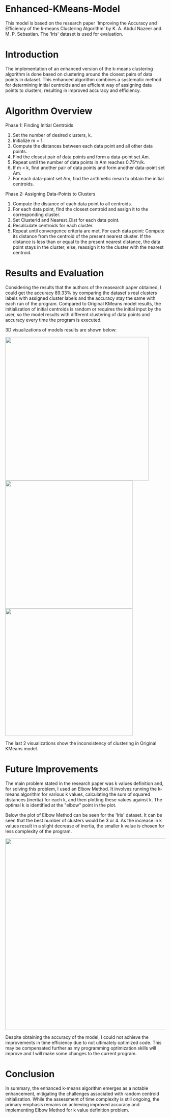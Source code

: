 # Enhanced-KMeans-Model
This model is based on the research paper 'Improving the Accuracy and Efficiency of the k-means Clustering Algorithm' by K. A. Abdul Nazeer and M. P. Sebastian. The 'Iris' dataset is used for evaluation. 
# Introduction
The implementation of an enhanced version of the k-means clustering algorithm is done based on clustering around the closest pairs of data points in dataset. This enhanced algorithm combines a systematic method for determining initial centroids and an efficient way of assigning data points to clusters, resulting in improved accuracy and efficiency.
# Algorithm Overview
Phase 1: Finding Initial Centroids
1. Set the number of desired clusters, k.
2. Initialize m = 1.
3. Compute the distances between each data point and all other data points.
4. Find the closest pair of data points and form a data-point set Am.
5. Repeat until the number of data points in Am reaches 0.75*n/k.
6. If m < k, find another pair of data points and form another data-point set Am.
7. For each data-point set Am, find the arithmetic mean to obtain the initial centroids.

Phase 2: Assigning Data-Points to Clusters 
1. Compute the distance of each data point to all centroids.
2. For each data point, find the closest centroid and assign it to the corresponding cluster.
3. Set ClusterId and Nearest_Dist for each data point.
4. Recalculate centroids for each cluster.
5. Repeat until convergence criteria are met.
      For each data point:
        Compute its distance from the centroid of the present nearest cluster.
        If the distance is less than or equal to the present nearest distance, the data point stays in the cluster; else, reassign it to the cluster with the nearest centroid.
# Results and Evaluation
Considering the results that the authors of the reasearch paper obtained, I could get the accuracy 89.33% by comparing the dataset's real clusters labels with assigned cluster labels and the accuracy stay the same with each run of the program. Compared to Original KMeans model results, the initialization of initial centroids is random or requires the initial input by the user, so the model results with different clustering of data points and accuracy every time the program is executed. 

3D visualizations of models results are shown below:

<img src="https://github.com/samira2106/Enhanced-KMeans-Model/assets/154353012/5bef07c5-5297-4b37-9100-324ef49186bb)https://github.com/samira2106/Enhanced-KMeans-Model/assets/154353012/5bef07c5-5297-4b37-9100-324ef49186bb" width="450" hight=400 />
<img src="https://github.com/samira2106/Enhanced-KMeans-Model/assets/154353012/541de817-e56f-4f02-b87d-2e6afe523822)https://github.com/samira2106/Enhanced-KMeans-Model/assets/154353012/541de817-e56f-4f02-b87d-2e6afe523822" width="400" hight=400 /> 
<img src="https://github.com/samira2106/Enhanced-KMeans-Model/assets/154353012/91b29db4-ea17-4cf2-8c46-99aa28be2e32" width="400" hight=400> 

The last 2 visualizations show the inconsistency of clustering in Original KMeans model.
# Future Improvements
The main problem stated in the research paper was k values definition and, for solving this problem, I used an Elbow Method. It involves running the k-means algorithm for various k values, calculating the sum of squared distances (inertia) for each k, and then plotting these values against k. The optimal k is identified at the "elbow" point in the plot. 

Below the plot of Elbow Method can be seen for the 'Iris' dataset. It can be seen that the best number of clusters would be 3 or 4. As the increase in k values result in a slight decrease of inertia, the smaller k value is chosen for less complexity of the program.

<img src="https://github.com/samira2106/Enhanced-KMeans-Model/assets/154353012/1337fbd6-e9c1-4d1d-b506-c68f49eeefbc" width="600" hight=600> 

Despite obtaining the accuracy of the model, I could not achieve the improvements in time efficiency due to not ultimately optimized code. This may be compensated further as my programming optimization skills will improve and I will make some changes to the current program. 

# Conclusion
In summary, the enhanced k-means algorithm emerges as a notable enhancement, mitigating the challenges associated with random centroid initialization. While the assessment of time complexity is still ongoing, the primary emphasis remains on achieving improved accuracy and implementing Elbow Method for k value definition problem.
